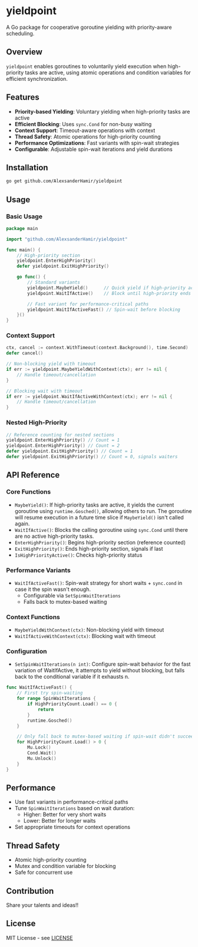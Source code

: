 # yieldpoint

A Go package for cooperative goroutine yielding with priority-aware scheduling.

## Overview

`yieldpoint` enables goroutines to voluntarily yield execution when high-priority tasks are active, using atomic operations and condition variables for efficient synchronization.

## Features

- **Priority-based Yielding**: Voluntary yielding when high-priority tasks are active
- **Efficient Blocking**: Uses `sync.Cond` for non-busy waiting
- **Context Support**: Timeout-aware operations with context
- **Thread Safety**: Atomic operations for high-priority counting
- **Performance Optimizations**: Fast variants with spin-wait strategies
- **Configurable**: Adjustable spin-wait iterations and yield durations

## Installation

```bash
go get github.com/AlexsanderHamir/yieldpoint
```

## Usage

### Basic Usage

```go
package main

import "github.com/AlexsanderHamir/yieldpoint"

func main() {
    // High-priority section
    yieldpoint.EnterHighPriority()
    defer yieldpoint.ExitHighPriority()

    go func() {
        // Standard variants
        yieldpoint.MaybeYield()      // Quick yield if high-priority active
        yieldpoint.WaitIfActive()    // Block until high-priority ends

        // Fast variant for performance-critical paths
        yieldpoint.WaitIfActiveFast() // Spin-wait before blocking
    }()
}
```

### Context Support

```go
ctx, cancel := context.WithTimeout(context.Background(), time.Second)
defer cancel()

// Non-blocking yield with timeout
if err := yieldpoint.MaybeYieldWithContext(ctx); err != nil {
    // Handle timeout/cancellation
}

// Blocking wait with timeout
if err := yieldpoint.WaitIfActiveWithContext(ctx); err != nil {
    // Handle timeout/cancellation
}
```

### Nested High-Priority

```go
// Reference counting for nested sections
yieldpoint.EnterHighPriority() // Count = 1
yieldpoint.EnterHighPriority() // Count = 2
defer yieldpoint.ExitHighPriority() // Count = 1
defer yieldpoint.ExitHighPriority() // Count = 0, signals waiters
```

## API Reference

### Core Functions


- `MaybeYield()`: If high-priority tasks are active, it yields the current goroutine using `runtime.Gosched()`, allowing others to run. The goroutine will resume execution in a future time slice if `MaybeYield()` isn't called again.
- `WaitIfActive()`: Blocks the calling goroutine using `sync.Cond` until there are no active high-priority tasks.
- `EnterHighPriority()`: Begins high-priority section (reference counted)
- `ExitHighPriority()`: Ends high-priority section, signals if last
- `IsHighPriorityActive()`: Checks high-priority status

### Performance Variants

- `WaitIfActiveFast()`: Spin-wait strategy for short waits + `sync.cond` in case it the spin wasn't enough.
  - Configurable via `SetSpinWaitIterations`
  - Falls back to mutex-based waiting

### Context Functions

- `MaybeYieldWithContext(ctx)`: Non-blocking yield with timeout
- `WaitIfActiveWithContext(ctx)`: Blocking wait with timeout

### Configuration

- `SetSpinWaitIterations(n int)`: Configure spin-wait behavior for the fast variation of WaitIfActive, it attempts to yield without blocking, but falls back to the conditional variable if it exhausts n.

```` go
func WaitIfActiveFast() {
	// First try spin-waiting
	for range SpinWaitIterations {
		if HighPriorityCount.Load() == 0 {
			return
		}
		runtime.Gosched()
	}

	// Only fall back to mutex-based waiting if spin-wait didn't succeed
	for HighPriorityCount.Load() > 0 {
		Mu.Lock()
		Cond.Wait()
		Mu.Unlock()
	}
}
````

## Performance

- Use fast variants in performance-critical paths
- Tune `SpinWaitIterations` based on wait duration:
  - Higher: Better for very short waits
  - Lower: Better for longer waits
- Set appropriate timeouts for context operations

## Thread Safety

- Atomic high-priority counting
- Mutex and condition variable for blocking
- Safe for concurrent use

## Contribution

Share your talents and ideas!!

## License

MIT License - see [LICENSE](LICENSE)
